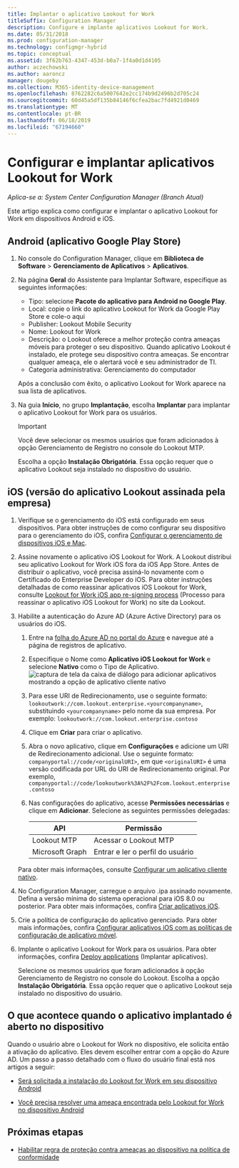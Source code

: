 ```yaml
---
title: Implantar o aplicativo Lookout for Work
titleSuffix: Configuration Manager
description: Configure e implante aplicativos Lookout for Work.
ms.date: 05/31/2018
ms.prod: configuration-manager
ms.technology: configmgr-hybrid
ms.topic: conceptual
ms.assetid: 3f62b763-4347-453d-b0a7-1f4a0d1d4105
author: aczechowski
ms.author: aaroncz
manager: dougeby
ms.collection: M365-identity-device-management
ms.openlocfilehash: 8762282c6a5007642e2cc174b9d2496b2d705c24
ms.sourcegitcommit: 60d45a5df135b84146f6cfea2bac7fd4921d0469
ms.translationtype: MT
ms.contentlocale: pt-BR
ms.lasthandoff: 06/18/2019
ms.locfileid: "67194660"
---
```

# <a name="configure-and-deploy-lookout-for-work-apps"></a>Configurar e implantar aplicativos Lookout for Work

*Aplica-se a: System Center Configuration Manager (Branch Atual)*

Este artigo explica como configurar e implantar o aplicativo Lookout for Work em dispositivos Android e iOS.



## <a name="android-google-play-store-app"></a>Android (aplicativo Google Play Store)
1.  No console do Configuration Manager, clique em **Biblioteca de Software** > **Gerenciamento de Aplicativos** > **Aplicativos**.  

2.  Na página **Geral** do Assistente para Implantar Software, especifique as seguintes informações:  
    - Tipo: selecione **Pacote do aplicativo para Android no Google Play**.
    - Local: copie o link do aplicativo Lookout for Work da Google Play Store e cole-o aqui
    - Publisher: Lookout Mobile Security
    - Nome: Lookout for Work
    - Descrição: o Lookout oferece a melhor proteção contra ameaças móveis para proteger o seu dispositivo. Quando aplicativo Lookout é instalado, ele protege seu dispositivo contra ameaças. Se encontrar qualquer ameaça, ele o alertará você e seu administrador de TI.
    - Categoria administrativa: Gerenciamento do computador  

    Após a conclusão com êxito, o aplicativo Lookout for Work aparece na sua lista de aplicativos.  

3.  Na guia **Início**, no grupo **Implantação**, escolha **Implantar** para implantar o aplicativo Lookout for Work para os usuários.   
    >[!IMPORTANT]  
    >Você deve selecionar os mesmos usuários que foram adicionados à opção Gerenciamento de Registro no console do Lookout MTP.  

    Escolha a opção **Instalação Obrigatória**. Essa opção requer que o aplicativo Lookout seja instalado no dispositivo do usuário.  



## <a name="ios-enterprise-signed-version-of-lookout-app"></a>iOS (versão do aplicativo Lookout assinada pela empresa)

1. Verifique se o gerenciamento do iOS está configurado em seus dispositivos. Para obter instruções de como configurar seu dispositivo para o gerenciamento do iOS, confira [Configurar o gerenciamento de dispositivos iOS e Mac](/sccm/mdm/deploy-use/enroll-hybrid-ios-mac).  

2. Assine novamente o aplicativo iOS Lookout for Work. A Lookout distribui seu aplicativo Lookout for Work iOS fora da iOS App Store. Antes de distribuir o aplicativo, você precisa assiná-lo novamente com o Certificado do Enterprise Developer do iOS. Para obter instruções detalhadas de como reassinar aplicativos iOS Lookout for Work, consulte [Lookout for Work iOS app re-signing process](https://personal.support.lookout.com/hc/articles/114094038714) (Processo para reassinar o aplicativo iOS Lookout for Work) no site da Lookout.  

3. Habilite a autenticação do Azure AD (Azure Active Directory) para os usuários do iOS.
   1.  Entre na [folha do Azure AD no portal do Azure](https://portal.azure.com/#blade/Microsoft_AAD_IAM/ActiveDirectoryMenuBlade/Overview) e navegue até a página de registros de aplicativo.  
   2.  Especifique o Nome como **Aplicativo iOS Lookout for Work** e selecione **Nativo** como o Tipo de Aplicativo.  
   ![captura de tela da caixa de diálogo para adicionar aplicativos mostrando a opção de aplicativo cliente nativo](media/aad-add-app-reg.png)

   3.  Para esse URI de Redirecionamento, use o seguinte formato: `lookoutwork://com.lookout.enterprise.<yourcompanyname>`, substituindo `<yourcompanyname>` pelo nome da sua empresa. Por exemplo: `lookoutwork://com.lookout.enterprise.contoso`
   4. Clique em **Criar** para criar o aplicativo. 
   5.  Abra o novo aplicativo, clique em **Configurações** e adicione um URI de Redirecionamento adicional. Use o seguinte formato: `companyportal://code/<originalURI>`, em que `<originalURI>` é uma versão codificada por URL do URI de Redirecionamento original. Por exemplo, `companyportal://code/lookoutwork%3A%2F%2Fcom.lookout.enterprise.contoso`
   6.  Nas configurações do aplicativo, acesse **Permissões necessárias** e clique em **Adicionar**. Selecione as seguintes permissões delegadas:  

       | API  | Permissão  |
       |---------|---------|
       | Lookout MTP     | Acessar o Lookout MTP         |
       | Microsoft Graph     | Entrar e ler o perfil do usuário        |  

   Para obter mais informações, consulte [Configurar um aplicativo cliente nativo](/azure/app-service/app-service-mobile-how-to-configure-active-directory-authentication#configure-a-native-client-application).  


4. No Configuration Manager, carregue o arquivo .ipa assinado novamente. Defina a versão mínima do sistema operacional para iOS 8.0 ou posterior. Para obter mais informações, confira [Criar aplicativos iOS](/sccm/apps/get-started/creating-ios-applications).   


5. Crie a política de configuração do aplicativo gerenciado. Para obter mais informações, confira [Configurar aplicativos iOS com as políticas de configuração de aplicativo móvel](/sccm/apps/deploy-use/configure-ios-apps-with-app-configuration-policies).  


6. Implante o aplicativo Lookout for Work para os usuários. Para obter informações, confira [Deploy applications](/sccm/apps/deploy-use/deploy-applications) (Implantar aplicativos).  

   Selecione os mesmos usuários que foram adicionados à opção Gerenciamento de Registro no console do Lookout. Escolha a opção **Instalação Obrigatória**. Essa opção requer que o aplicativo Lookout seja instalado no dispositivo do usuário.



## <a name="what-happens-when-the-deployed-app-is-opened-on-the-device"></a>O que acontece quando o aplicativo implantado é aberto no dispositivo

Quando o usuário abre o Lookout for Work no dispositivo, ele solicita então a ativação do aplicativo. Eles devem escolher entrar com a opção do Azure AD. Um passo a passo detalhado com o fluxo do usuário final está nos artigos a seguir:

- [Será solicitada a instalação do Lookout for Work em seu dispositivo Android](/intune-user-help/you-are-prompted-to-install-lookout-for-work-android)

- [Você precisa resolver uma ameaça encontrada pelo Lookout for Work no dispositivo Android](/intune-user-help/you-need-to-resolve-a-threat-found-by-lookout-for-work-android)



## <a name="next-steps"></a>Próximas etapas
- [Habilitar regra de proteção contra ameaças ao dispositivo na política de conformidade](enable-device-threat-protection-rule-compliance-policy.md)
